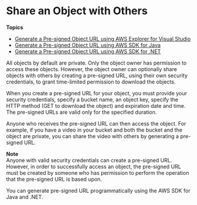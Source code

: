 # Share an Object with Others<a name="ShareObjectPreSignedURL"></a>

**Topics**
+ [Generate a Pre\-signed Object URL using AWS Explorer for Visual Studio](ShareObjectPreSignedURLVSExplorer.md)
+ [Generate a Pre\-signed Object URL using AWS SDK for Java](ShareObjectPreSignedURLJavaSDK.md)
+ [Generate a Pre\-signed Object URL using AWS SDK for \.NET](ShareObjectPreSignedURLDotNetSDK.md)

All objects by default are private\. Only the object owner has permission to access these objects\. However, the object owner can optionally share objects with others by creating a pre\-signed URL, using their own security credentials, to grant time\-limited permission to download the objects\. 

When you create a pre\-signed URL for your object, you must provide your security credentials, specify a bucket name, an object key, specify the HTTP method \(GET to download the object\) and expiration date and time\. The pre\-signed URLs are valid only for the specified duration\. 

Anyone who receives the pre\-signed URL can then access the object\. For example, if you have a video in your bucket and both the bucket and the object are private, you can share the video with others by generating a pre\-signed URL\. 

**Note**  
Anyone with valid security credentials can create a pre\-signed URL\. However, in order to successfully access an object, the pre\-signed URL must be created by someone who has permission to perform the operation that the pre\-signed URL is based upon\.

You can generate pre\-signed URL programmatically using the AWS SDK for Java and \.NET\. 